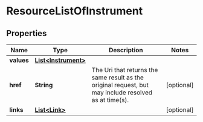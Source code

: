 

# ResourceListOfInstrument

## Properties

Name | Type | Description | Notes
------------ | ------------- | ------------- | -------------
**values** | [**List&lt;Instrument&gt;**](Instrument.md) |  | 
**href** | **String** | The Uri that returns the same result as the original request,  but may include resolved as at time(s). |  [optional]
**links** | [**List&lt;Link&gt;**](Link.md) |  |  [optional]



